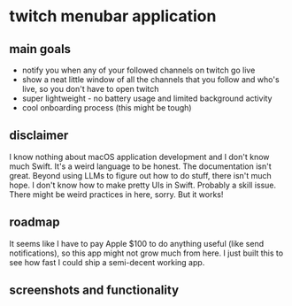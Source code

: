 # twitch menubar application 

## main goals 
- notify you when any of your followed channels on twitch go live
- show a neat little window of all the channels that you follow and who's live, so you don't have to open twitch
- super lightweight - no battery usage and limited background activity
- cool onboarding process (this might be tough)

## disclaimer 
I know nothing about macOS application development and I don't know much Swift. It's a weird language to be honest. The documentation isn't great. Beyond using LLMs to figure out how to do stuff, there isn't much hope. I don't know how to make pretty UIs in Swift. Probably a skill issue.
There might be weird practices in here, sorry. But it works!

## roadmap 

It seems like I have to pay Apple $100 to do anything useful (like send notifications), so this app might not grow much from here. I just built this to see how fast I could ship a semi-decent working app. 


## screenshots and functionality
